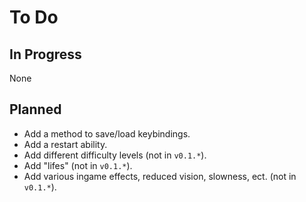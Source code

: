 # To Do

## In Progress
None

## Planned
- Add a method to save/load keybindings.
- Add a restart ability.
- Add different difficulty levels (not in `v0.1.*`).
- Add "lifes" (not in `v0.1.*`).
- Add various ingame effects, reduced vision, slowness, ect. (not in `v0.1.*`).